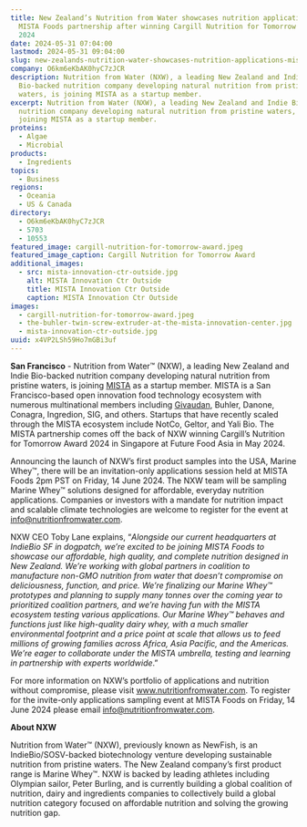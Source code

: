 ```yaml
---
title: New Zealand’s Nutrition from Water showcases nutrition applications with
  MISTA Foods partnership after winning Cargill Nutrition for Tomorrow Award
  2024
date: 2024-05-31 07:04:00
lastmod: 2024-05-31 09:04:00
slug: new-zealands-nutrition-water-showcases-nutrition-applications-mista-foods-partnership-winning-cargill-nutrition-tomorrow-award-2024
company: O6km6eKbAK0hyC7zJCR
description: Nutrition from Water (NXW), a leading New Zealand and Indie
  Bio-backed nutrition company developing natural nutrition from pristine
  waters, is joining MISTA as a startup member.
excerpt: Nutrition from Water (NXW), a leading New Zealand and Indie Bio-backed
  nutrition company developing natural nutrition from pristine waters, is
  joining MISTA as a startup member.
proteins:
  - Algae
  - Microbial
products:
  - Ingredients
topics:
  - Business
regions:
  - Oceania
  - US & Canada
directory:
  - O6km6eKbAK0hyC7zJCR
  - 5703
  - 10553
featured_image: cargill-nutrition-for-tomorrow-award.jpeg
featured_image_caption: Cargill Nutrition for Tomorrow Award
additional_images:
  - src: mista-innovation-ctr-outside.jpg
    alt: MISTA Innovation Ctr Outside
    title: MISTA Innovation Ctr Outside
    caption: MISTA Innovation Ctr Outside
images:
  - cargill-nutrition-for-tomorrow-award.jpeg
  - the-buhler-twin-screw-extruder-at-the-mista-innovation-center.jpg
  - mista-innovation-ctr-outside.jpg
uuid: x4VP2LSh59Ho7mGBi3uf
---
```

**San Francisco** - Nutrition from Water™ (NXW), a leading New Zealand and Indie Bio-backed nutrition company developing natural nutrition from pristine waters, is joining [MISTA](https://mistafood.com/) as a startup member. MISTA is a San Francisco-based open innovation food technology ecosystem with numerous multinational members including [Givaudan](https://www.givaudan.com/), Buhler, Danone, Conagra, Ingredion, SIG, and others. Startups that have recently scaled through the MISTA ecosystem include NotCo, Geltor, and Yali Bio. The MISTA partnership comes off the back of NXW winning Cargill’s Nutrition for Tomorrow Award 2024 in Singapore at Future Food Asia in May 2024. 

Announcing the launch of NXW’s first product samples into the USA, Marine Whey™, there will be an invitation-only applications session held at MISTA Foods 2pm PST on Friday, 14 June 2024. The NXW team will be sampling Marine Whey™ solutions designed for affordable, everyday nutrition applications. Companies or investors with a mandate for nutrition impact and scalable climate technologies are welcome to register for the event at info@nutritionfromwater.com.

NXW CEO Toby Lane explains, “*Alongside our current headquarters at IndieBio SF in dogpatch, we’re excited to be joining MISTA Foods to showcase our affordable, high quality, and complete nutrition designed in New Zealand. We’re working with global partners in coalition to manufacture non-GMO nutrition from water that doesn’t compromise on deliciousness, function, and price. We’re finalizing our Marine Whey™ prototypes and planning to supply many tonnes over the coming year to prioritized coalition partners, and we’re having fun with the MISTA ecosystem testing various applications. Our Marine Whey™ behaves and functions just like high-quality dairy whey, with a much smaller environmental footprint and a price point at scale that allows us to feed millions of growing families across Africa, Asia Pacific, and the Americas. We’re eager to collaborate under the MISTA umbrella, testing and learning in partnership with experts worldwide*.”

For more information on NXW’s portfolio of applications and nutrition without compromise, please visit www.nutritionfromwater.com. To register for the invite-only applications sampling event at MISTA Foods on Friday, 14 June 2024 please email info@nutritionfromwater.com.

**About NXW**

Nutrition from Water™ (NXW), previously known as NewFish, is an IndieBio/SOSV-backed biotechnology venture developing sustainable nutrition from pristine waters. The New Zealand company’s first product range is Marine Whey™. NXW is backed by leading athletes including Olympian sailor, Peter Burling, and is currently building a global coalition of nutrition, dairy and ingredients companies to collectively build a global nutrition category focused on affordable nutrition and solving the growing nutrition gap.
